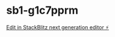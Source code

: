 # sb1-g1c7pprm

[Edit in StackBlitz next generation editor ⚡️](https://stackblitz.com/~/github.com/mloops/sb1-g1c7pprm)
